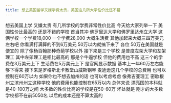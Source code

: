 ```yaml
---
title: 想去美国留学又嫌学费太贵，美国这几所大学性价比还不错
---
```

想去美国上学
又嫌太贵
有几所学校的学费非常性价比高
今天给大家列举一下
美国性价比最高的
还是不错的学校
首当其冲
佛罗里达大学和佛罗里达州立大学
这俩学校一个学费18,000
一个学费28,000
大概生活费
其他加起来大概三四万美元左右吧
你看满打满算的不到6万美元
50万以内就搞下来了
各位 50万在美国就是便宜的
除了像杨百翰那种奇葩学校以外
接下来是三个学校
是普度左架大学和左架理工
其中左架理工是相比最高的
那是个牛逼学校
但他的费用也不高
这三个的学费在3万美元上下
生活费在5万美元上下
是官网显示数据
基本上一年60万左右能够下得来
接下来是罗格斯北卡教堂山威斯钢琴
麦迪逊这几个学校的总费用
也可以控制在60万以内
如果你也不想去加州的话
也可以考虑考虑
像弗吉亚理工
密歇根州立滨州州立这种学校
他的费用也能控制在65万以内
总体来说
漂亮国的本科就是40-100万之间
大多数的性价比高的学校是在50-60万
坏处就是
刚才的大多数学校都不在前5050名
以后的成本还是不算太高的
